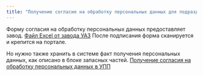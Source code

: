 ```yaml
---
title: "Получение согласие на обработку персональных данных для подразделения автосалон в УПП"
---
```


Форму согласия на обработку персональных данных предоставляет завод. [Файл Excel от завода УАЗ](UPP/_attach/Новое%20СОПД.xlsx) После подписания форма сканируется и крепится на портале.

Но нужно также хранить в системе факт получения персональных данных, как описано в блоке запасных частей. [Получение согласия на обработку персональных данных в УПП](Получение%20согласия%20на%20обработку%20персональных%20данных%20в%20УПП.md)
